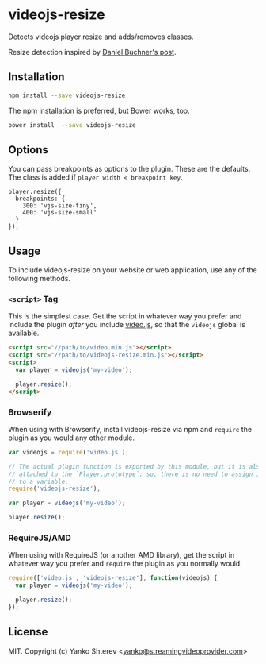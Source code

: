 # videojs-resize

Detects videojs player resize and adds/removes classes.

Resize detection inspired by [Daniel Buchner's post](http://www.backalleycoder.com/2013/03/18/cross-browser-event-based-element-resize-detection/).

## Installation

```sh
npm install --save videojs-resize
```

The npm installation is preferred, but Bower works, too.

```sh
bower install  --save videojs-resize
```

## Options
You can pass breakpoints as options to the plugin. These are the defaults. The class is added if `player width < breakpoint key`.

```
player.resize({
  breakpoints: {
    300: 'vjs-size-tiny',
    400: 'vjs-size-small'
  }
});
```

## Usage

To include videojs-resize on your website or web application, use any of the following methods.

### `<script>` Tag

This is the simplest case. Get the script in whatever way you prefer and include the plugin _after_ you include [video.js][videojs], so that the `videojs` global is available.

```html
<script src="//path/to/video.min.js"></script>
<script src="//path/to/videojs-resize.min.js"></script>
<script>
  var player = videojs('my-video');

  player.resize();
</script>
```

### Browserify

When using with Browserify, install videojs-resize via npm and `require` the plugin as you would any other module.

```js
var videojs = require('video.js');

// The actual plugin function is exported by this module, but it is also
// attached to the `Player.prototype`; so, there is no need to assign it
// to a variable.
require('videojs-resize');

var player = videojs('my-video');

player.resize();
```

### RequireJS/AMD

When using with RequireJS (or another AMD library), get the script in whatever way you prefer and `require` the plugin as you normally would:

```js
require(['video.js', 'videojs-resize'], function(videojs) {
  var player = videojs('my-video');

  player.resize();
});
```

## License

MIT. Copyright (c) Yanko Shterev &lt;yanko@streamingvideoprovider.com&gt;


[videojs]: http://videojs.com/
